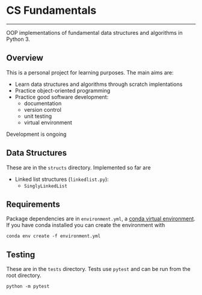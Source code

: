# CS Fundamentals
---

OOP implementations of fundamental data structures and algorithms in Python 3.


## Overview

This is a personal project for learning purposes. The main aims are:

- Learn data structures and algorithms through scratch implentations
- Practice object-oriented programming
- Practice good software development:
	- documentation
	- version control
	- unit testing
	- virtual environment

Development is ongoing

## Data Structures

These are in the `structs` directory. Implemented so far are

- Linked list structures (`linkedlist.py`):
	- `SinglyLinkedList`

## Requirements 

Package dependencies are in `environment.yml`, a
[conda virtual environment](https://docs.conda.io/projects/conda/en/latest/user-guide/tasks/manage-environments.html#). If you have conda installed you can create the environment with

```
conda env create -f environment.yml
```

## Testing

These are in the `tests` directory. Tests use `pytest` and can be run from the root directory.

```
python -m pytest
```

